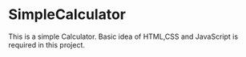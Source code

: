 # SimpleCalculator

This is a simple Calculator.
Basic idea of HTML,CSS and JavaScript is required in this project.
